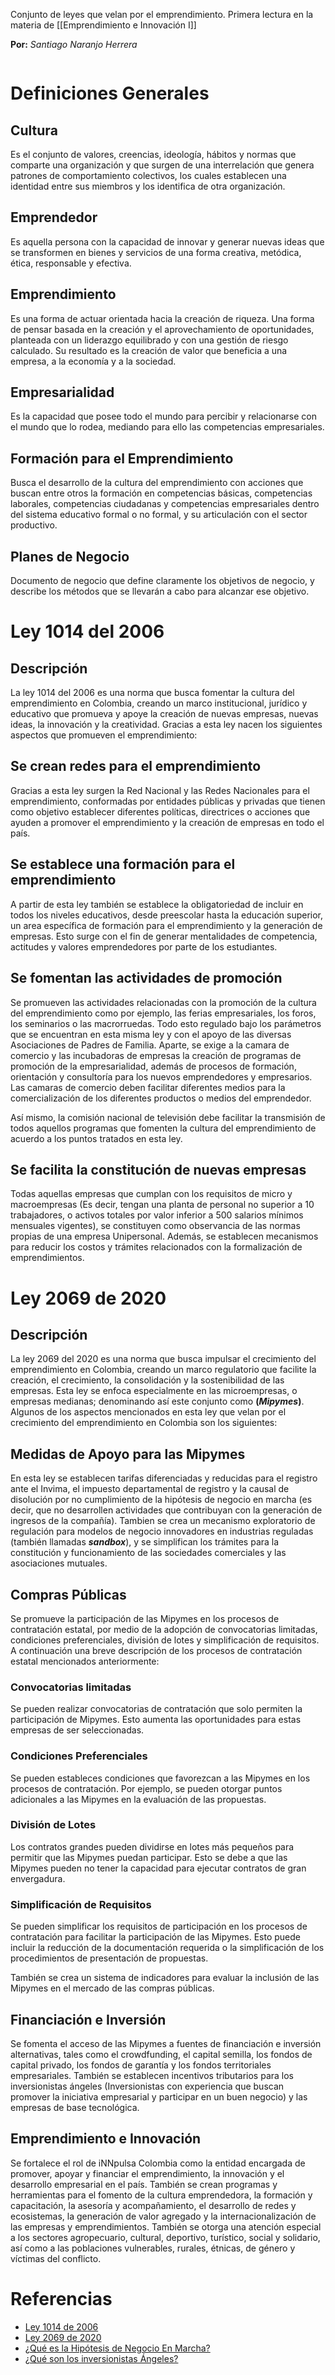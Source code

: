 Conjunto de leyes que velan por el emprendimiento. Primera lectura en la materia de [[Emprendimiento e Innovación I]]

**Por:** *Santiago Naranjo Herrera*

```table-of-contents
```

# Definiciones Generales

## Cultura
Es el conjunto de valores, creencias, ideología, hábitos y normas que comparte una organización y que surgen de una interrelación que genera patrones de comportamiento colectivos, los cuales establecen una identidad entre sus miembros y los identifica de otra organización.
## Emprendedor
Es aquella persona con la capacidad de innovar y generar nuevas ideas que se transformen en bienes y servicios de una forma creativa, metódica, ética, responsable y efectiva.
## Emprendimiento
Es una forma de actuar orientada hacia la creación de riqueza. Una forma de pensar basada en la creación y el aprovechamiento de oportunidades, planteada con un liderazgo equilibrado y con una gestión de riesgo calculado. Su resultado es la creación de valor que beneficia a una empresa, a la economía y a la sociedad.
## Empresarialidad
Es la capacidad que posee todo el mundo para percibir y relacionarse con el mundo que lo rodea, mediando para ello las competencias empresariales.
## Formación para el Emprendimiento
Busca el desarrollo de la cultura del emprendimiento con acciones que buscan entre otros la formación en competencias básicas, competencias laborales, competencias ciudadanas y competencias empresariales dentro del sistema educativo formal o no formal, y su articulación con el sector productivo.
## Planes de Negocio
Documento de negocio que define claramente los objetivos de negocio, y describe los métodos que se llevarán a cabo para alcanzar ese objetivo.

# Ley 1014 del 2006

## Descripción

La ley 1014 del 2006 es una norma que busca fomentar la cultura del emprendimiento en Colombia, creando un marco institucional, jurídico y educativo que promueva y apoye la creación de nuevas empresas, nuevas ideas, la innovación y la creatividad. Gracias a esta ley nacen los siguientes aspectos que promueven el emprendimiento:
## Se crean redes para el emprendimiento

Gracias a esta ley surgen la Red Nacional y las Redes Nacionales para el emprendimiento, conformadas por entidades públicas y privadas que tienen como objetivo establecer diferentes políticas, directrices o acciones que ayuden a promover el emprendimiento y la creación de empresas en todo el país.
## Se establece una formación para el emprendimiento

A partir de esta ley también se establece la obligatoriedad de incluir en todos los niveles educativos, desde preescolar hasta la educación superior, un area específica de formación para el emprendimiento y la generación de empresas. Esto surge con el fin de generar mentalidades de competencia, actitudes y valores emprendedores por parte de los estudiantes. 
## Se fomentan las actividades de promoción

Se promueven las actividades relacionadas con la promoción de la cultura del emprendimiento como por ejemplo, las ferias empresariales, los foros, los seminarios o las macrorruedas. Todo esto regulado bajo los parámetros que se encuentran en esta misma ley y con el apoyo de las diversas Asociaciones de Padres de Familia. Aparte, se exige a la camara de comercio y las incubadoras de empresas la creación de programas de promoción de la empresarialidad, además de procesos de formación, orientación y consultoría para los nuevos emprendedores y empresarios. Las camaras de comercio deben facilitar diferentes medios para la comercialización de los diferentes productos o medios del emprendedor.

Así mismo, la comisión nacional de televisión debe facilitar la transmisión de todos aquellos programas que fomenten la cultura del emprendimiento de acuerdo a los puntos tratados en esta ley.
## Se facilita la constitución de nuevas empresas

Todas aquellas empresas que cumplan con los requisitos de micro y macroempresas (Es decir, tengan una planta de personal no superior a 10 trabajadores, o activos totales por valor inferior a 500 salarios mínimos mensuales vigentes), se constituyen como observancia de las normas propias de una empresa Unipersonal. Además, se establecen mecanismos para reducir los costos y trámites relacionados con la formalización de emprendimientos.

# Ley 2069 de 2020

## Descripción

La ley 2069 del 2020 es una norma que busca impulsar el crecimiento del emprendimiento en Colombia, creando un marco regulatorio que facilite la creación, el crecimiento, la consolidación y la sostenibilidad de las empresas. Esta ley se enfoca especialmente en las microempresas, o empresas medianas; denominando así este conjunto como **(*Mipymes*)**. Algunos de los aspectos mencionados en esta ley que velan por el crecimiento del emprendimiento en Colombia son los siguientes:
## Medidas de Apoyo para las Mipymes

En esta ley se establecen tarifas diferenciadas y reducidas para el registro ante el Invima, el impuesto departamental de registro y la causal de disolución por no cumplimiento de la hipótesis de negocio en marcha (es decir, que no desarrollen actividades que contribuyan con la generación de ingresos de la compañía). Tambien se crea un mecanismo exploratorio de regulación para modelos de negocio innovadores en industrias reguladas (también llamadas ***sandbox***), y se simplifican los trámites para la constitución y funcionamiento de las sociedades comerciales y las asociaciones mutuales.
## Compras Públicas

Se promueve la participación de las Mipymes en los procesos de contratación estatal, por medio de la adopción de convocatorias limitadas, condiciones preferenciales, división de lotes y simplificación de requisitos. A continuación una breve descripción de los procesos de contratación estatal mencionados anteriormente:
### Convocatorias limitadas

Se pueden realizar convocatorias de contratación que solo permiten la participación de Mipymes. Esto aumenta las oportunidades para estas empresas de ser seleccionadas.
### Condiciones Preferenciales

Se pueden estableces condiciones que favorezcan a las Mipymes en los procesos de contratación. Por ejemplo, se pueden otorgar puntos adicionales a las Mipymes en la evaluación de las propuestas.
### División de Lotes

Los contratos grandes pueden dividirse en lotes más pequeños para permitir que las Mipymes puedan participar. Esto se debe a que las Mipymes pueden no tener la capacidad para ejecutar contratos de gran envergadura.
### Simplificación de Requisitos

Se pueden simplificar los requisitos de participación en los procesos de contratación para facilitar la participación de las Mipymes. Esto puede incluir la reducción de la documentación requerida o la simplificación de los procedimientos de presentación de propuestas.


También se crea un sistema de indicadores para evaluar la inclusión de las Mipymes en el mercado de las compras públicas.
## Financiación e Inversión

Se fomenta el acceso de las Mipymes a fuentes de financiación e inversión alternativas, tales como el crowdfunding, el capital semilla, los fondos de capital privado, los fondos de garantía y los fondos territoriales empresariales. También se establecen incentivos tributarios para los inversionistas ángeles (Inversionistas con experiencia que buscan promover la iniciativa empresarial y participar en un buen negocio) y las empresas de base tecnológica.
## Emprendimiento e Innovación

Se fortalece el rol de iNNpulsa Colombia como la entidad encargada de promover, apoyar y financiar el emprendimiento, la innovación y el desarrollo empresarial en el país. También se crean programas y herramientas para el fomento de la cultura emprendedora, la formación y capacitación, la asesoría y acompañamiento, el desarrollo de redes y ecosistemas, la generación de valor agregado y la internacionalización de las empresas y emprendimientos. También se otorga una atención especial a los sectores agropecuario, cultural, deportivo, turístico, social y solidario, así como a las poblaciones vulnerables, rurales, étnicas, de género y víctimas del conflicto.
# Referencias

- [Ley 1014 de 2006](https://minciencias.gov.co/sites/default/files/upload/reglamentacion/ley-1014-2006.pdf)
- [Ley 2069 de 2020](https://www.funcionpublica.gov.co/eva/gestornormativo/norma.php?i=160966)
- [¿Qué es la Hipótesis de Negocio En Marcha?](https://www.siigo.com/blog/hipotesis-de-negocio-en-marcha/)
- [¿Qué son los inversionistas Ángeles?](https://www.cmfchile.cl/educa/621/w3-article-27446.html)

